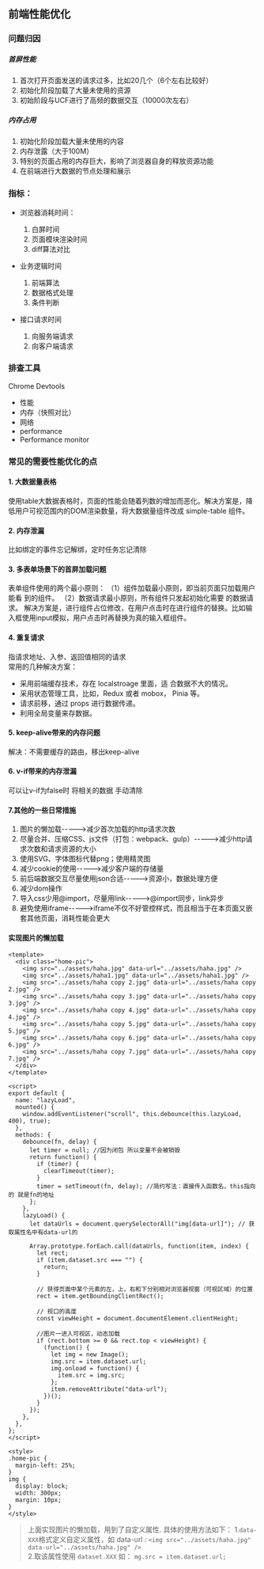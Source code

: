 ## 前端性能优化
### 问题归因
##### 首屏性能
1. 首次打开页面发送的请求过多，比如20几个（6个左右比较好）
2. 初始化阶段加载了大量未使用的资源
3. 初始阶段与UCF进行了高频的数据交互（10000次左右）   
##### 内存占用
1. 初始化阶段加载大量未使用的内容
2. 内存泄露（大于100M）
3. 特别的页面占用的内存巨大，影响了浏览器自身的释放资源功能
4. 在前端进行大数据的节点处理和展示

### 指标：
+ 浏览器消耗时间：
  1. 白屏时间
  2. 页面模块渲染时间
  3. diff算法对比

+ 业务逻辑时间
  1. 前端算法
  2. 数据格式处理
  3. 条件判断
+ 接口请求时间
  1. 向服务端请求
  2. 向客户端请求

### 排查工具
Chrome Devtools 
+ 性能
+ 内存（快照对比）
+ 网络
+ performance
+ Performance monitor

### 常见的需要性能优化的点
#### 1. 大数据量表格
   使用table大数据表格时，页面的性能会随着列数的增加而恶化。解决方案是，降低用户可视范围内的DOM渲染数量，将大数据量组件改成 simple-table 组件。
#### 2. 内存泄漏
   比如绑定的事件忘记解绑，定时任务忘记清除
#### 3. 多表单场景下的首屏加载问题
   表单组件使用的两个最小原则：
   （1）组件加载最小原则，即当前页面只加载用户能看
到的组件。
   （2）数据请求最小原则，所有组件只发起初始化需要
的数据请求。
   解决方案是，进行组件占位修改，在用户点击时在进行组件的替换。比如输入框使用input模拟，用户点击时再替换为真的输入框组件。
#### 4. 重复请求
   指请求地址、入参、返回值相同的请求   
   常用的几种解决方案：
   + 采用前端缓存技术，存在 localstroage 里面，适
合数据不大的情况。
   + 采用状态管理工具，比如，Redux 或者 mobox，
Pinia 等。
   + 请求前移，通过 props 进行数据传递。
   + 利用全局变量来存数据。
#### 5. keep-alive带来的内存问题
解决：不需要缓存的路由，移出keep-alive
#### 6. v-if带来的内存泄漏
可以让v-if为false时  将相关的数据 手动清除
#### 7.其他的一些日常措施  
1. 图片的懒加载----->减少首次加载的http请求次数
2. 尽量合并、压缩CSS、js文件（打包：webpack、gulp）----->减少http请求次数和请求资源的大小
3. 使用SVG、字体图标代替png；使用精灵图
4. 减少cookie的使用----->减少客户端的存储量
5. 前后端数据交互尽量使用json合适----->资源小，数据处理方便
6. 减少dom操作
7. 导入css少用@import，尽量用link----->@import同步，link异步
8. 避免使用iframe----->iframe不仅不好管控样式，而且相当于在本页面又嵌套其他页面，消耗性能会更大


#### 实现图片的懒加载  
```
<template>
  <div class="home-pic">
    <img src="../assets/haha.jpg" data-url="../assets/haha.jpg" />
    <img src="../assets/haha1.jpg" data-url="../assets/haha1.jpg" />
    <img src="../assets/haha copy 2.jpg" data-url="../assets/haha copy 2.jpg" />
    <img src="../assets/haha copy 3.jpg" data-url="../assets/haha copy 3.jpg" />
    <img src="../assets/haha copy 4.jpg" data-url="../assets/haha copy 4.jpg" />
    <img src="../assets/haha copy 5.jpg" data-url="../assets/haha copy 5.jpg" />
    <img src="../assets/haha copy 6.jpg" data-url="../assets/haha copy 6.jpg" />
    <img src="../assets/haha copy 7.jpg" data-url="../assets/haha copy 7.jpg" />
  </div>
</template>

<script>
export default {
  name: "lazyLoad",
  mounted() { 
    window.addEventListener("scroll", this.debounce(this.lazyLoad, 400), true);
  },
  methods: {
    debounce(fn, delay) {
      let timer = null; //因为闭包 所以变量不会被销毁
      return function() {
        if (timer) {
          clearTimeout(timer);
        }
        timer = setTimeout(fn, delay); //简约写法：直接传入函数名，this指向的 就是fn的地址
      };
    },
    lazyLoad() {
      let dataUrls = document.querySelectorAll("img[data-url]"); // 获取属性名中有data-url的

      Array.prototype.forEach.call(dataUrls, function(item, index) {
        let rect;
        if (item.dataset.src === "") {
          return;
        }

        // 获得页面中某个元素的左，上，右和下分别相对浏览器视窗（可视区域）的位置
        rect = item.getBoundingClientRect();

        // 视口的高度
        const viewHeight = document.documentElement.clientHeight;

        //图片一进入可视区，动态加载
        if (rect.bottom >= 0 && rect.top < viewHeight) {
          (function() {
            let img = new Image();
            img.src = item.dataset.url;
            img.onload = function() {
              item.src = img.src;
            };
            item.removeAttribute("data-url");
          })();
        }
      });
    },
  },
};
</script>

<style>
.home-pic {
  margin-left: 25%;
}
img {
  display: block;
  width: 300px;
  margin: 10px;
}
</style>

```

> 上面实现图片的懒加载，用到了自定义属性. 具体的使用方法如下：
> 1.```data-XXX```格式定义自定义属性，如  data-url : 
> ```<img src="../assets/haha.jpg" data-url="../assets/haha.jpg" />```  
> 2.取该属性使用  ```dataset.XXX```   如：
> ```mg.src = item.dataset.url;```